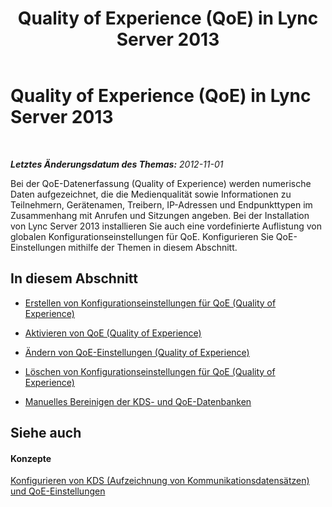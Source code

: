 ﻿---
title: Quality of Experience (QoE) in Lync Server 2013
TOCTitle: Quality of Experience (QoE) in Lync Server 2013
ms:assetid: 097fb65e-4a3e-45ff-a88c-d6022dc8f872
ms:mtpsurl: https://technet.microsoft.com/de-de/library/JJ687963(v=OCS.15)
ms:contentKeyID: 49890617
ms.date: 05/19/2016
mtps_version: v=OCS.15
ms.translationtype: HT
---

# Quality of Experience (QoE) in Lync Server 2013

 

_**Letztes Änderungsdatum des Themas:** 2012-11-01_

Bei der QoE-Datenerfassung (Quality of Experience) werden numerische Daten aufgezeichnet, die die Medienqualität sowie Informationen zu Teilnehmern, Gerätenamen, Treibern, IP-Adressen und Endpunkttypen im Zusammenhang mit Anrufen und Sitzungen angeben. Bei der Installation von Lync Server 2013 installieren Sie auch eine vordefinierte Auflistung von globalen Konfigurationseinstellungen für QoE. Konfigurieren Sie QoE-Einstellungen mithilfe der Themen in diesem Abschnitt.

## In diesem Abschnitt

  - [Erstellen von Konfigurationseinstellungen für QoE (Quality of Experience)](lync-server-2013-create-quality-of-experience-configuration-settings.md)

  - [Aktivieren von QoE (Quality of Experience)](lync-server-2013-enable-quality-of-experience.md)

  - [Ändern von QoE-Einstellungen (Quality of Experience)](lync-server-2013-modify-quality-of-experience-settings.md)

  - [Löschen von Konfigurationseinstellungen für QoE (Quality of Experience)](lync-server-2013-delete-quality-of-experience-configuration-settings.md)

  - [Manuelles Bereinigen der KDS- und QoE-Datenbanken](lync-server-2013-manually-purging-the-call-detail-recording-and-quality-of-experience-databases.md)

## Siehe auch

#### Konzepte

[Konfigurieren von KDS (Aufzeichnung von Kommunikationsdatensätzen) und QoE-Einstellungen](lync-server-2013-configuring-call-detail-recording-and-quality-of-experience-settings.md)

